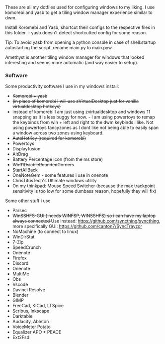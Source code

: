 These are all my dotfiles used for configuring windows to my liking. I use komorebi and yasb to get a tiling window manager experience similar to dwm. 

Install Koromebi and Yasb, shortcut their configs to the respective files in this folder. - yasb doesn't detect shortcutted config for some reason.

Tip: To avoid yasb from opening a python console in case of shell:startup autostarting the script, rename main.py to main.pyw.

Amethyst is another tiling window manager for windows that looked interesting and seems more automatic (and way easier to setup).

### Software

Some productivity software I use in my windows install:

* <strike> Komorebi + yasb </strike>
* <strike> (in place of komorebi I will use zVirtualDesktop just for vanilla virtualdesktop hotkeys) </strike>
* instead of komorebi I am just using zvirtualdesktop and windows 11 snapping as it is less buggy for now. - I am using powertoys to remap the keybinds from win + left and right to the dwm keybinds i like. Not using powertoys fancyzones as I dont like not being able to easily span a window across two zones using keyboard. 
* <strike> AutoHotKey (required for komorebi) </strike>
* Powertoys
* Displayfusion
* AltDrag
* Battery Percentage Icon (from the ms store)
* <strike> Win11DsiableRoundedCorners </strike>
* StartAllBack
* OneNoteGem - some features i use in onenote
* ChrisTitusTech's Ultimate windows utility
* On my thinkpad: Mouse Speed Switcher (because the max trackpoint sensitivity is too low for some dumbass reason, hopefully they will fix)

Some other stuff i use
* Parsec
* <strike> WinSSHFS-GUI ( needs WINFSP, WINSSHFS) so i can have my laptop always connected </strike>
      Use instead: https://github.com/syncthing/syncthing, more specifically GUI: https://github.com/canton7/SyncTrayzor
* NoMachine (to connect to linux)
* WinDirStat
* 7-Zip
* SpeedCrunch
* Onenote
* Firefox
* Discord
* Onenote
* MultiMc
* Obs
* Vscode
* Davinci Resolve
* Blender
* GIMP
* FreeCad, KiCad, LTSpice
* Scribus, Inkscape
* Darktable 
* Audacity, Ableton
* VoiceMeter Potato
* Equalizer APO + PEACE
* Ext2Fsd
